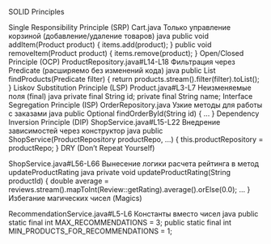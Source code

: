 SOLID Principles

Single Responsibility Principle (SRP)
Cart.java
Только управление корзиной (добавление/удаление товаров)
java
public void addItem(Product product) { items.add(product); }
public void removeItem(Product product) { items.remove(product); }
Open/Closed Principle (OCP)
ProductRepository.java#L14-L18
Фильтрация через Predicate (расширяемо без изменений кода)
java
public List<Product> findProducts(Predicate<Product> filter) {
    return products.stream().filter(filter).toList();
}
Liskov Substitution Principle (LSP)
Product.java#L3-L7
Неизменяемые поля (final)
java
private final String id;
private final String name;
Interface Segregation Principle (ISP)
OrderRepository.java
Узкие методы для работы с заказами
java
public Optional<Order> findOrderById(String id) { ... }
Dependency Inversion Principle (DIP)
ShopService.java#L15-L22
Внедрение зависимостей через конструктор
java
public ShopService(ProductRepository productRepo, ...) {
    this.productRepository = productRepo;
}
DRY (Don’t Repeat Yourself)

ShopService.java#L56-L66
Вынесение логики расчета рейтинга в метод updateProductRating
java
private void updateProductRating(String productId) {
    double average = reviews.stream().mapToInt(Review::getRating).average().orElse(0.0);
    ...
}
Избегание магических чисел (Magics)

RecommendationService.java#L5-L6
Константы вместо чисел
java
public static final int MAX_RECOMMENDATIONS = 3;
public static final int MIN_PRODUCTS_FOR_RECOMMENDATIONS = 1;
